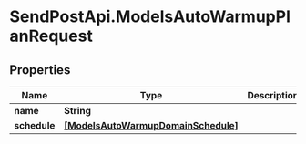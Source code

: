 # SendPostApi.ModelsAutoWarmupPlanRequest

## Properties

Name | Type | Description | Notes
------------ | ------------- | ------------- | -------------
**name** | **String** |  | [optional] 
**schedule** | [**[ModelsAutoWarmupDomainSchedule]**](ModelsAutoWarmupDomainSchedule.md) |  | [optional] 


